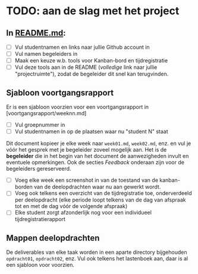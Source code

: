 # TODO: aan de slag met het project

## In [README.md](README.md):

- [ ] Vul studentnamen en links naar jullie Github account in
- [ ] Vul namen begeleiders in
- [ ] Maak een keuze w.b. tools voor Kanban-bord en tijdregistratie
- [ ] Vul deze tools aan in de README (*volledige* link naar jullie "projectruimte"), zodat de begeleider dit snel kan terugvinden.

## Sjabloon voortgangsrapport

Er is een sjabloon voorzien voor een voortgangsrapport in [voortgangsrapport/weeknn.md]

- [ ] Vul groepnummer in
- [ ] Vul studentnamen in op de plaatsen waar nu "student N" staat

Dit document kopieer je elke week naar `week01.md`, `week02.md`, enz. en vul je vóór het gesprek met je begeleider zoveel mogelijk aan. Het is de **begeleider** die in het begin van het document de aanwezigheden invult en eventuele opmerkingen. Ook de secties *Feedback* onderaan zijn voor de begeleiders gereserveerd.

- [ ] Voeg elke week een screenshot in van de toestand van de kanban-borden van de deelopdrachten waar nu aan gewerkt wordt.
- [ ] Voeg ook telkens een overzicht van de tijdregistratie toe, onderverdeeld per deelopdracht (elke periode loopt telkens van de dag van afspraak tot en met de dag vóór de volgende afspraak)
- [ ] Elke student zorgt afzonderlijk nog voor een individueel tijdregistratierapport

## Mappen deelopdrachten

De deliverables van elke taak worden in een aparte directory bijgehouden `opdracht01`, `opdracht02`, enz. Vul ook telkens het lastenboek aan, daar is al een sjabloon voor voorzien.
